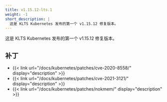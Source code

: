 ```yaml
---
title: v1.15.12-lts.1
weight: -1
short_description: |
  这是 KLTS Kubernetes 发布的第一个 v1.15.12 修复版本。
---
```


这是 KLTS Kubernetes 发布的第一个 v1.15.12 修复版本。

## 补丁

- {{< link url="/docs/kubernetes/patches/cve-2020-8558/" display="description" >}}
- {{< link url="/docs/kubernetes/patches/cve-2021-3121/" display="description" >}}
- {{< link url="/docs/kubernetes/patches/nokmem/" display="description" >}}
